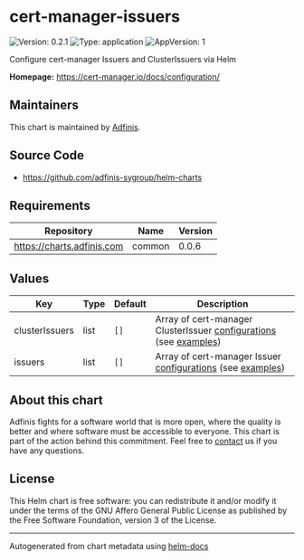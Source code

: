 # cert-manager-issuers

![Version: 0.2.1](https://img.shields.io/badge/Version-0.2.1-informational?style=flat-square) ![Type: application](https://img.shields.io/badge/Type-application-informational?style=flat-square) ![AppVersion: 1](https://img.shields.io/badge/AppVersion-1-informational?style=flat-square)

Configure cert-manager Issuers and ClusterIssuers via Helm

**Homepage:** <https://cert-manager.io/docs/configuration/>

## Maintainers
This chart is maintained by [Adfinis](https://adfinis.com/?pk_campaign=github&pk_kwd=helm-charts).

## Source Code

* <https://github.com/adfinis-sygroup/helm-charts>

## Requirements

| Repository | Name | Version |
|------------|------|---------|
| https://charts.adfinis.com | common | 0.0.6 |

## Values

| Key | Type | Default | Description |
|-----|------|---------|-------------|
| clusterIssuers | list | `[]` | Array of cert-manager ClusterIssuer [configurations](https://cert-manager.io/docs/configuration/) (see [examples](./examples/)) |
| issuers | list | `[]` | Array of cert-manager Issuer [configurations](https://cert-manager.io/docs/configuration/) (see [examples](./examples/)) |

## About this chart

Adfinis fights for a software world that is more open, where the quality is
better and where software must be accessible to everyone. This chart
is part of the action behind this commitment. Feel free to
[contact](https://adfinis.com/kontakt/?pk_campaign=github&pk_kwd=helm-charts)
us if you have any questions.

## License

This Helm chart is free software: you can redistribute it and/or modify it under the terms
of the GNU Affero General Public License as published by the Free Software Foundation,
version 3 of the License.

----------------------------------------------
Autogenerated from chart metadata using [helm-docs](https://github.com/norwoodj/helm-docs/)

